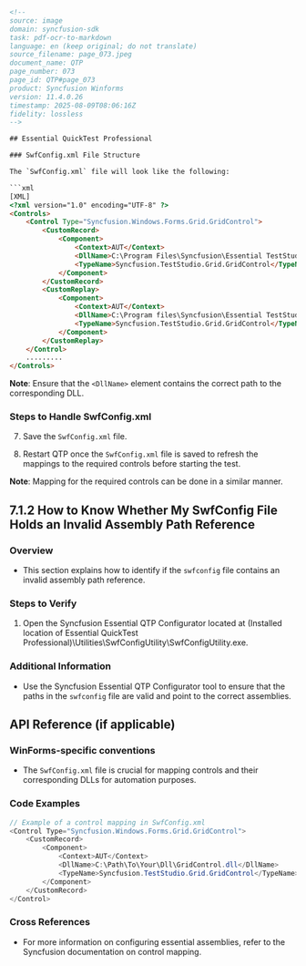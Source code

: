 ```html
<!-- 
source: image
domain: syncfusion-sdk
task: pdf-ocr-to-markdown
language: en (keep original; do not translate)
source_filename: page_073.jpeg
document_name: QTP
page_number: 073
page_id: QTP#page_073
product: Syncfusion Winforms
version: 11.4.0.26
timestamp: 2025-08-09T08:06:16Z
fidelity: lossless
-->

## Essential QuickTest Professional

### SwfConfig.xml File Structure

The `SwfConfig.xml` file will look like the following:

```xml
[XML]
<?xml version="1.0" encoding="UTF-8" ?>
<Controls>
    <Control Type="Syncfusion.Windows.Forms.Grid.GridControl">
        <CustomRecord>
            <Component>
                <Context>AUT</Context>
                <DllName>C:\Program Files\Syncfusion\Essential TestStudio\<Version Number>\Bin\2.0\GridControl.dll</DllName>
                <TypeName>Syncfusion.TestStudio.Grid.GridControl</TypeName>
            </Component>
        </CustomRecord>
        <CustomReplay>
            <Component>
                <Context>AUT</Context>
                <DllName>C:\Program files\Syncfusion\Essential TestStudio\<Version number>\Bin\2.0\GridControl.dll</DllName>
                <TypeName>Syncfusion.TestStudio.Grid.GridControl</TypeName>
            </Component>
        </CustomReplay>
    </Control>
    .........
</Controls>
```

**Note**: Ensure that the `<DllName>` element contains the correct path to the corresponding DLL.

### Steps to Handle SwfConfig.xml

7. Save the `SwfConfig.xml` file.

8. Restart QTP once the `SwfConfig.xml` file is saved to refresh the mappings to the required controls before starting the test.

**Note**: Mapping for the required controls can be done in a similar manner.

## 7.1.2 How to Know Whether My SwfConfig File Holds an Invalid Assembly Path Reference

### Overview
- This section explains how to identify if the `swfconfig` file contains an invalid assembly path reference.

### Steps to Verify

1. Open the Syncfusion Essential QTP Configurator located at (Installed location of Essential QuickTest Professional)\\Utilities\\SwfConfigUtility\\SwfConfigUtility.exe.

### Additional Information
- Use the Syncfusion Essential QTP Configurator tool to ensure that the paths in the `swfconfig` file are valid and point to the correct assemblies.

## API Reference (if applicable)

### WinForms-specific conventions
- The `SwfConfig.xml` file is crucial for mapping controls and their corresponding DLLs for automation purposes.

### Code Examples

```csharp
// Example of a control mapping in SwfConfig.xml
<Control Type="Syncfusion.Windows.Forms.Grid.GridControl">
    <CustomRecord>
        <Component>
            <Context>AUT</Context>
            <DllName>C:\Path\To\Your\Dll\GridControl.dll</DllName>
            <TypeName>Syncfusion.TestStudio.Grid.GridControl</TypeName>
        </Component>
    </CustomRecord>
</Control>
```

### Cross References
- For more information on configuring essential assemblies, refer to the Syncfusion documentation on control mapping.

<!-- tags: [syncfusion-sdk, swfconfig, qtp, control-mapping] keywords: [swfConfigUtility, dllname, typename, syncfusion.windows.forms.grid.gridcontrol] -->
```
